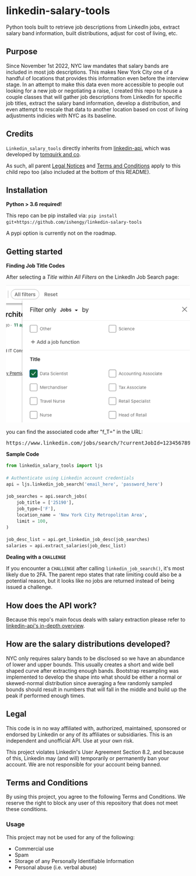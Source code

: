 # linkedin-salary-tools

Python tools built to retrieve job descriptions from LinkedIn jobs, extract salary band information, built distributions, adjust for cost of living, etc.

## Purpose
Since November 1st 2022, NYC law mandates that salary bands are included in most job descriptions. This makes New York City one of a handful of locations that provides this information even before the interview stage. In an attempt to make this data even more accessible to people out looking for a new job or negotiating a raise, I created this repo to house a couple classes that will gather job descriptions from LinkedIn for specific job titles, extract the salary band information, develop a distribution, and even attempt to rescale that data to another location based on cost of living adjustments indicies with NYC as its baseline.

## Credits
`Linkedin_salary_tools` directly inherits from [linkedin-api](https://github.com/tomquirk/linkedin-api), which was developed by [tomquirk and co](https://github.com/tomquirk/). 

As such, all parent [Legal Notices](https://github.com/tomquirk/linkedin-api#legal) and [Terms and Conditions](https://github.com/tomquirk/linkedin-api#terms-and-conditions) apply to this child repo too (also included at the bottom of this README).

## Installation
**Python > 3.6 required!**

This repo can be pip installed via:
`pip install git+https://github.com/ishengy/linkedin-salary-tools`

A pypi option is currently not on the roadmap.

## Getting started
**Finding Job Title Codes**

After selecting a *Title* within *All Filters* on the LinkedIn Job Search page:

![linkedin all filters](/images/linkedin_filter.png)

you can find the associated code after "f_T=" in the URL:
<pre>
https://www.linkedin.com/jobs/search/?currentJobId=1234567890&<b>f_T=25190</b>
</pre>


**Sample Code**
``` python
from linkedin_salary_tools import ljs

# Authenticate using Linkedin account credentials
api = ljs.linkedin_job_search('email_here', 'password_here')

job_searches = api.search_jobs(
    job_title = ['25190'],
    job_type=['F'],
    location_name = 'New York City Metropolitan Area',
    limit = 100,
)

job_desc_list = api.get_linkedin_job_desc(job_searches)
salaries = api.extract_salaries(job_desc_list)
```

**Dealing with a `CHALLENGE`**

If you encounter a `CHALLENGE` after calling `linkedin_job_search()`, it's most likely due to 2FA. The parent repo states that rate limiting could also be a potential reason, but it looks like no jobs are returned instead of being issued a challenge.

## How does the API work?
Because this repo's main focus deals with salary extraction please refer to [linkedin-api's in-depth overview](https://github.com/tomquirk/linkedin-api#in-depth-overview).

## How are the salary distributions developed?
NYC only requires salary bands to be disclosed so we have an abundance of lower and upper bounds. This usually creates a short and wide bell shaped curve after extracting enough bands. Bootstrap resampling was implemented to develop the shape into what should be either a normal or skewed-normal distribution since averaging a few randomly sampled bounds should result in numbers that will fall in the middle and build up the peak if performed enough times. 

## Legal
This code is in no way affiliated with, authorized, maintained, sponsored or endorsed by Linkedin or any of its affiliates or subsidiaries. This is an independent and unofficial API. Use at your own risk.

This project violates Linkedin's User Agreement Section 8.2, and because of this, Linkedin may (and will) temporarily or permanently ban your account. We are not responsible for your account being banned.

## Terms and Conditions
By using this project, you agree to the following Terms and Conditions. We reserve the right to block any user of this repository that does not meet these conditions.

### Usage
This project may not be used for any of the following:

- Commercial use
- Spam
- Storage of any Personally Identifiable Information
- Personal abuse (i.e. verbal abuse)
